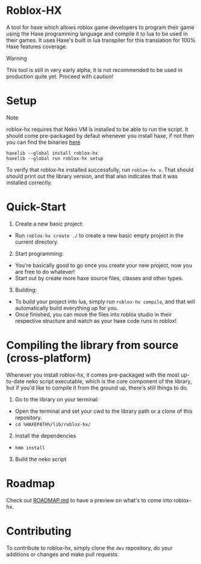 # Roblox-HX
A tool for haxe which allows roblox game developers to program their game using the Haxe programming language and compile it to lua to be used in their games. It uses Haxe's built in lua transpiler for this translation for 100% Haxe features coverage.

> [!WARNING]  
> This tool is still in very early alpha, it is not recommended to be used in production quite yet.
> Proceed with caution!

# Setup
> [!NOTE]  
> roblox-hx requires that Neko VM is installed to be able to run the script.
> It should come pre-packaged by defaut whenever you install haxe, if not then you can find the binaries [here](https://nekovm.org/download/)

```shell
haxelib --global install roblox-hx
haxelib --global run roblox-hx setup
```
To verify that roblox-hx installed successfully, run ``roblox-hx v``. That should should print out the library version, and that also indicates that it was installed correctly.

# Quick-Start
1. Create a new basic project:<br>
  - Run ``roblox-hx create ./`` to create a new basic empty project in the current directory.

2. Start programming:<br>
  - You're basically good to go once you create your new project, now you are free to do whatever!
  - Start out by create more haxe source files, classes and other types.

3. Building:<br>
  - To build your project into lua, simply run ``roblox-hx compile``, and that will automatically build everything up for you.
  - Once finished, you can move the files into roblox studio in their respective structure and watch as your haxe code runs in roblox!

# Compiling the library from source (cross-platform)
Whenever you install roblox-hx, it comes pre-packaged with the most up-to-date neko script executable, which is the core component of the library, but if you'd like to compile it from the ground up, there's still things to do.<br>

1. Go to the library on your terminal:<br>
  - Open the terminal and set your cwd to the library path or a clone of this repository.
  - ``cd %HAXEPATH%/lib/roblox-hx/``

2. Install the dependencies
  - ``hmm install``

3. Build the neko script

# Roadmap
Check out [ROADMAP.md](/ROADMAP.md) to have a preview on what's to come into roblox-hx.

# Contributing
To contribute to roblox-hx, simply clone the ``dev`` repository, do your additions or changes and make pull requests.